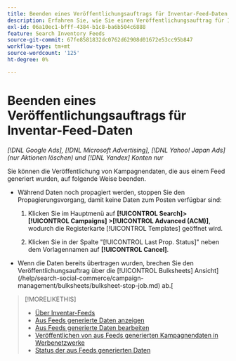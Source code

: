 ```yaml
---
title: Beenden eines Veröffentlichungsauftrags für Inventar-Feed-Daten
description: Erfahren Sie, wie Sie einen Veröffentlichungsauftrag für Inventar-Feed-Daten stoppen.
exl-id: 06a10ec1-bfff-4384-b1c8-ba6b504c6888
feature: Search Inventory Feeds
source-git-commit: 67fe8581832dc0762d62908d01672e53cc95b847
workflow-type: tm+mt
source-wordcount: '125'
ht-degree: 0%

---
```


# Beenden eines Veröffentlichungsauftrags für Inventar-Feed-Daten

*[!DNL Google Ads], [!DNL Microsoft Advertising], [!DNL Yahoo! Japan Ads] (nur Aktionen löschen) und [!DNL Yandex] Konten nur*

Sie können die Veröffentlichung von Kampagnendaten, die aus einem Feed generiert wurden, auf folgende Weise beenden.

* Während Daten noch propagiert werden, stoppen Sie den Propagierungsvorgang, damit keine Daten zum Posten verfügbar sind:

   1. Klicken Sie im Hauptmenü auf **[!UICONTROL Search]> [!UICONTROL Campaigns] >[!UICONTROL Advanced (ACM)]**, wodurch die Registerkarte [!UICONTROL Templates] geöffnet wird.

   1. Klicken Sie in der Spalte &quot;[!UICONTROL Last Prop. Status]&quot; neben dem Vorlagennamen auf **[!UICONTROL Cancel]**.

* Wenn die Daten bereits übertragen wurden, brechen Sie den Veröffentlichungsauftrag über die [!UICONTROL Bulksheets] Ansicht](/help/search-social-commerce/campaign-management/bulksheets/bulksheet-stop-job.md) ab.[

>[!MORELIKETHIS]
>
>* [Über Inventar-Feeds](inventory-feeds-about.md)
>* [Aus Feeds generierte Daten anzeigen](propagated-data-view.md)
>* [Aus Feeds generierte Daten bearbeiten](propagated-data-edit.md)
>* [Veröffentlichen von aus Feeds generierten Kampagnendaten in Werbenetzwerke](propagated-data-post.md)
>* [Status der aus Feeds generierten Daten](propagated-data-status.md)
